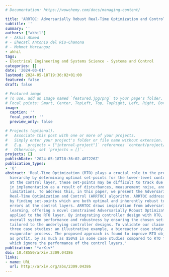 ```yaml
---
# Documentation: https://wowchemy.com/docs/managing-content/

title: 'ARRTOC: Adversarially Robust Real-Time Optimization and Control'
subtitle: ''
summary: ''
authors: ["akhil"]
# - Akhil Ahmed
# - Ehecatl Antonio del Rio-Chanona
# - Mehmet Mercangoz
- akhil
tags:
- Electrical Engineering and Systems Science - Systems and Control
categories: []
date: '2024-03-01'
lastmod: 2024-05-18T19:36:02+01:00
featured: false
draft: false

# Featured image
# To use, add an image named `featured.jpg/png` to your page's folder.
# Focal points: Smart, Center, TopLeft, Top, TopRight, Left, Right, BottomLeft, Bottom, BottomRight.
image:
  caption: ''
  focal_point: ''
  preview_only: false

# Projects (optional).
#   Associate this post with one or more of your projects.
#   Simply enter your project's folder or file name without extension.
#   E.g. `projects = ["internal-project"]` references `content/project/deep-learning/index.md`.
#   Otherwise, set `projects = []`.
projects: []
publishDate: '2024-05-18T18:36:02.407226Z'
publication_types:
- '0'
abstract: 'Real-Time Optimization (RTO) plays a crucial role in the process operation
  hierarchy by determining optimal set-points for the lower-level controllers. However,
  at the control layer, these set-points may be difficult to track due to challenges
  in implementation as a result of disturbances, measurement noise, and actuator performance
  limitations. To address this, in this paper, we present the Adversarially Robust
  Real-Time Optimization and Control (ARRTOC) algorithm. ARRTOC addresses this issue
  by finding set-points which are both optimal and inherently robust to implementation
  errors at the control layers. ARRTOC draws inspiration from adversarial machine
  learning, offering a novel constrained Adversarially Robust Optimization (ARO) solution
  applied to the RTO layer. By integrating controller design with RTO, ARRTOC enhances
  overall system performance and robustness by ensuring the chosen set-points are
  tailored to the underlying controller designs. To validate our claims, we present
  three case studies: an illustrative example, a bioreactor case study, and a multi-loop
  evaporator process. The proposed approach is found to improve RTO objectives, such
  as profit, by as much as $50%$ in some case studies compared to RTO formulations
  which ignore the performance of the control layers.'
publication: '*arXiv*'
doi: 10.48550/arXiv.2309.04386
links:
- name: URL
  url: http://arxiv.org/abs/2309.04386
---
```

